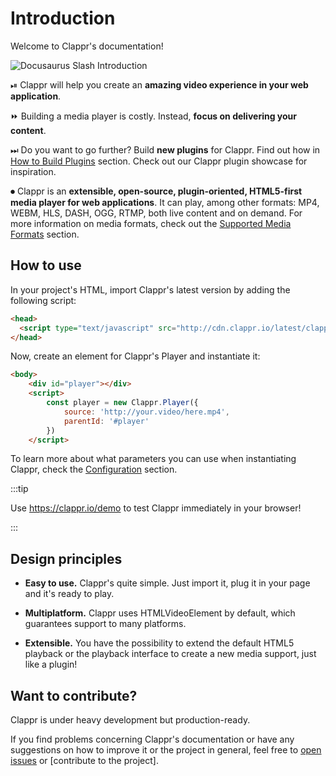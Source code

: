 # Introduction

Welcome to Clappr's documentation!

![Docusaurus Slash Introduction](/img/clappr_logo_black.png)

⏯ Clappr will help you create an **amazing video experience in your web application**.

⏩ Building a media player is costly. Instead, **focus on delivering your content**.

⏭ Do you want to go further? Build **new plugins** for Clappr. Find out how in [How to Build Plugins](guides/plugins/building) section. Check out our Clappr plugin showcase for inspiration.

⏺ Clappr is an **extensible, open-source, plugin-oriented, HTML5-first media player for web applications**. It can play, among other formats: MP4, WEBM, HLS, DASH, OGG, RTMP, both live content and on demand. For more information on media formats, check out the [Supported Media Formats](/docs/supported_formats) section.

## How to use

In your project's HTML, import Clappr's latest version by adding the following script:

```html
<head>
  <script type="text/javascript" src="http://cdn.clappr.io/latest/clappr.min.js"></script>
</head>
```

Now, create an element for Clappr's Player and instantiate it:

```html
<body>
    <div id="player"></div>
    <script>
        const player = new Clappr.Player({
            source: 'http://your.video/here.mp4',
            parentId: '#player' 
        })
    </script>
```

To learn more about what parameters you can use when instantiating Clappr, check the [Configuration](/docs/configuration) section.

:::tip

Use https://clappr.io/demo to test Clappr immediately in your browser!

:::

## Design principles

- **Easy to use.** Clappr's quite simple. Just import it, plug it in your page and it's ready to play.

- **Multiplatform.** Clappr uses HTMLVideoElement by default, which guarantees support to many platforms.

- **Extensible.** You have the possibility to extend the default HTML5 playback or the playback interface to create a new media support, just like a plugin!

## Want to contribute?

Clappr is under heavy development but production-ready.

If you find problems concerning Clappr's documentation or have any suggestions on how to improve it or the project in general, feel free to [open issues](https://github.com/clappr/clappr/issues) or [contribute to the project].